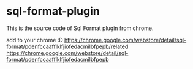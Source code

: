 # sql-format-plugin
This is the source code of Sql Format plugin from chrome.

add to your chrome :D
https://chrome.google.com/webstore/detail/sql-format/pdenfccaafflklfjiofedacmilbfpepb/related
https://chrome.google.com/webstore/detail/sql-format/pdenfccaafflklfjiofedacmilbfpepb

